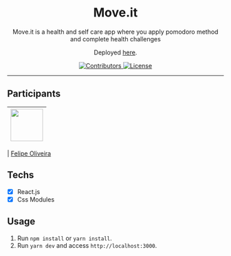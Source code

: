 <h1 align="center">
Move.it
</h1>

<p align="center">Move.it is a health and self care app where you apply pomodoro method and complete health challenges</p>
<p align="center">Deployed <a href="">here</a>.</p>

<p align="center">
  <a href="https://github.com/Felipe1496/move.it/graphs/contributors">
    <img src="https://img.shields.io/github/contributors/rocketseat/youtube-clone-discord?color=%237159c1&logoColor=%237159c1&style=flat" alt="Contributors">
  </a>
  <a href="https://opensource.org/licenses/MIT">
    <img src="https://img.shields.io/github/license/rocketseat/youtube-clone-discord?color=%237159c1&logo=mit" alt="License">
  </a>
</p>

<hr>

## Participants

| [<img src="https://avatars.githubusercontent.com/u/75271280?s=400&u=029f099827381848229ec49f864fc604f7f77bec&v=4" width="75px;"/>](https://github.com/felipe1496) |
| :------------------------------------------------------------------------------------------------------------------------: |


| [Felipe Oliveira](https://github.com/felipe1496)

## Techs

- [x] React.js
- [x] Css Modules

## Usage

1. Run `npm install` or `yarn install`.<br />
2. Run `yarn dev` and access `http://localhost:3000`.<br />
